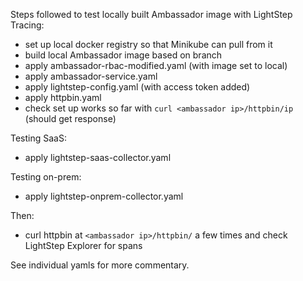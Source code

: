 Steps followed to test locally built Ambassador image with LightStep Tracing:

- set up local docker registry so that Minikube can pull from it
- build local Ambassador image based on branch
- apply ambassador-rbac-modified.yaml (with image set to local)
- apply ambassador-service.yaml
- apply lightstep-config.yaml (with access token added)
- apply httpbin.yaml
- check set up works so far with `curl <ambassador ip>/httpbin/ip` (should get response)

Testing SaaS:
- apply lightstep-saas-collector.yaml

Testing on-prem:
- apply lightstep-onprem-collector.yaml

Then:
- curl httpbin at `<ambassador ip>/httpbin/` a few times and check LightStep Explorer for spans

See individual yamls for more commentary.